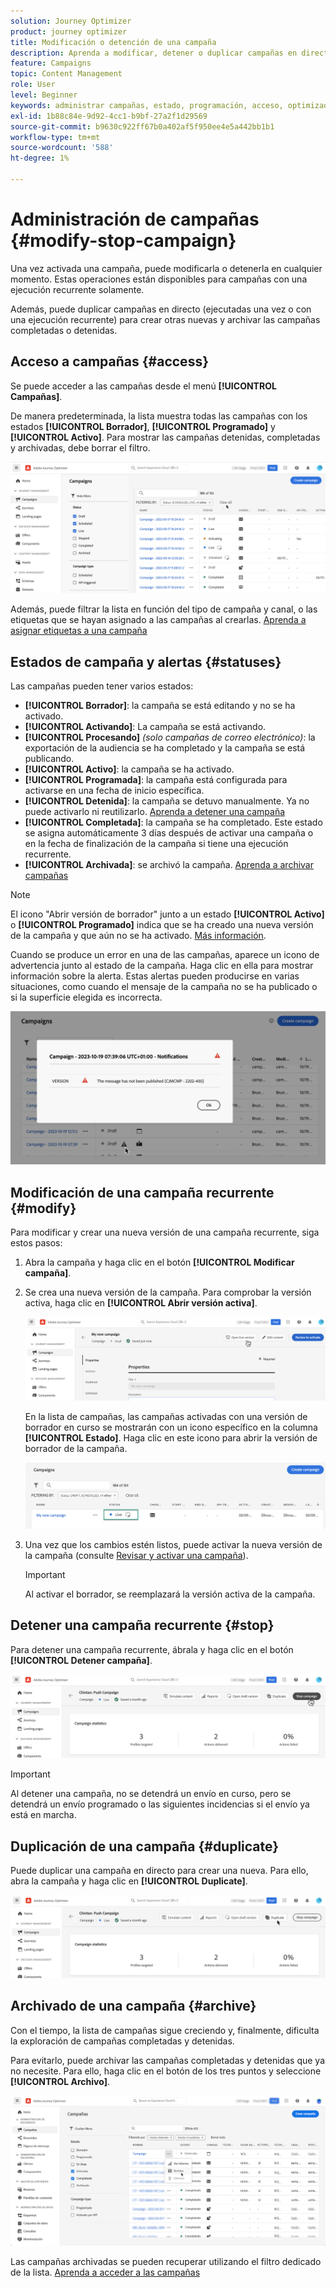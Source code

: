 ```yaml
---
solution: Journey Optimizer
product: journey optimizer
title: Modificación o detención de una campaña
description: Aprenda a modificar, detener o duplicar campañas en directo en Journey Optimizer
feature: Campaigns
topic: Content Management
role: User
level: Beginner
keywords: administrar campañas, estado, programación, acceso, optimizador
exl-id: 1b88c84e-9d92-4cc1-b9bf-27a2f1d29569
source-git-commit: b9630c922ff67b0a402af5f950ee4e5a442bb1b1
workflow-type: tm+mt
source-wordcount: '588'
ht-degree: 1%

---
```


# Administración de campañas {#modify-stop-campaign}

Una vez activada una campaña, puede modificarla o detenerla en cualquier momento. Estas operaciones están disponibles para campañas con una ejecución recurrente solamente.

Además, puede duplicar campañas en directo (ejecutadas una vez o con una ejecución recurrente) para crear otras nuevas y archivar las campañas completadas o detenidas.

## Acceso a campañas {#access}

Se puede acceder a las campañas desde el menú **[!UICONTROL Campañas]**.

De manera predeterminada, la lista muestra todas las campañas con los estados **[!UICONTROL Borrador]**, **[!UICONTROL Programado]** y **[!UICONTROL Activo]**. Para mostrar las campañas detenidas, completadas y archivadas, debe borrar el filtro.

![](assets/create-campaign-list.png)

Además, puede filtrar la lista en función del tipo de campaña y canal, o las etiquetas que se hayan asignado a las campañas al crearlas. [Aprenda a asignar etiquetas a una campaña](create-campaign.md#create)

## Estados de campaña y alertas {#statuses}

Las campañas pueden tener varios estados:

* **[!UICONTROL Borrador]**: la campaña se está editando y no se ha activado.
* **[!UICONTROL Activando]**: La campaña se está activando.
* **[!UICONTROL Procesando]** *(solo campañas de correo electrónico)*: la exportación de la audiencia se ha completado y la campaña se está publicando.
* **[!UICONTROL Activo]**: la campaña se ha activado.
* **[!UICONTROL Programada]**: la campaña está configurada para activarse en una fecha de inicio específica.
* **[!UICONTROL Detenida]**: la campaña se detuvo manualmente. Ya no puede activarlo ni reutilizarlo. [Aprenda a detener una campaña](modify-stop-campaign.md#stop)
* **[!UICONTROL Completada]**: la campaña se ha completado. Este estado se asigna automáticamente 3 días después de activar una campaña o en la fecha de finalización de la campaña si tiene una ejecución recurrente.
* **[!UICONTROL Archivada]**: se archivó la campaña. [Aprenda a archivar campañas](modify-stop-campaign.md#archive)

>[!NOTE]
>
>El icono &quot;Abrir versión de borrador&quot; junto a un estado **[!UICONTROL Activo]** o **[!UICONTROL Programado]** indica que se ha creado una nueva versión de la campaña y que aún no se ha activado. [Más información](modify-stop-campaign.md#modify).

Cuando se produce un error en una de las campañas, aparece un icono de advertencia junto al estado de la campaña. Haga clic en ella para mostrar información sobre la alerta. Estas alertas pueden producirse en varias situaciones, como cuando el mensaje de la campaña no se ha publicado o si la superficie elegida es incorrecta.

![](assets/campaign-alerts.png)

## Modificación de una campaña recurrente {#modify}

Para modificar y crear una nueva versión de una campaña recurrente, siga estos pasos:

1. Abra la campaña y haga clic en el botón **[!UICONTROL Modificar campaña]**.

1. Se crea una nueva versión de la campaña. Para comprobar la versión activa, haga clic en **[!UICONTROL Abrir versión activa]**.

   ![](assets/create-campaign-draft.png)

   En la lista de campañas, las campañas activadas con una versión de borrador en curso se mostrarán con un icono específico en la columna **[!UICONTROL Estado]**. Haga clic en este icono para abrir la versión de borrador de la campaña.

   ![](assets/create-campaign-edit-list.png)

1. Una vez que los cambios estén listos, puede activar la nueva versión de la campaña (consulte [Revisar y activar una campaña](create-campaign.md#review-activate)).

   >[!IMPORTANT]
   >
   >Al activar el borrador, se reemplazará la versión activa de la campaña.

## Detener una campaña recurrente {#stop}

Para detener una campaña recurrente, ábrala y haga clic en el botón **[!UICONTROL Detener campaña]**.

![](assets/create-campaign-stop.png)

>[!IMPORTANT]
>
>Al detener una campaña, no se detendrá un envío en curso, pero se detendrá un envío programado o las siguientes incidencias si el envío ya está en marcha.

<!-- inbound campaign (inapp): can stop and resume -->

## Duplicación de una campaña {#duplicate}

Puede duplicar una campaña en directo para crear una nueva. Para ello, abra la campaña y haga clic en **[!UICONTROL Duplicate]**.

![](assets/create-campaign-duplicate.png)

## Archivado de una campaña {#archive}

Con el tiempo, la lista de campañas sigue creciendo y, finalmente, dificulta la exploración de campañas completadas y detenidas.

Para evitarlo, puede archivar las campañas completadas y detenidas que ya no necesite. Para ello, haga clic en el botón de los tres puntos y seleccione **[!UICONTROL Archivo]**.

![](assets/create-campaign-archive.png)

Las campañas archivadas se pueden recuperar utilizando el filtro dedicado de la lista. [Aprenda a acceder a las campañas](get-started-with-campaigns.md#access)
